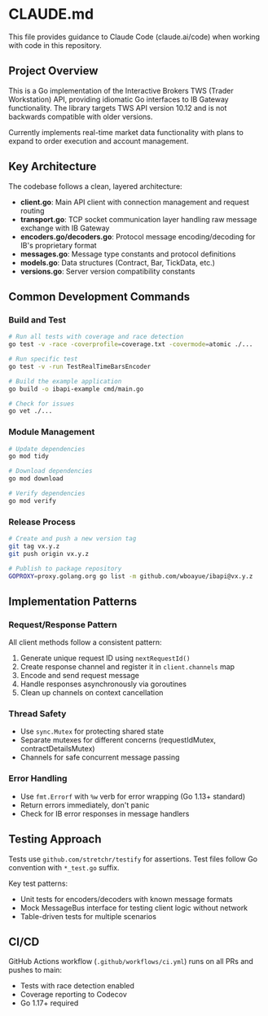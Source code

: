 # CLAUDE.md

This file provides guidance to Claude Code (claude.ai/code) when working with code in this repository.

## Project Overview

This is a Go implementation of the Interactive Brokers TWS (Trader Workstation) API, providing idiomatic Go interfaces to IB Gateway functionality. The library targets TWS API version 10.12 and is not backwards compatible with older versions.

Currently implements real-time market data functionality with plans to expand to order execution and account management.

## Key Architecture

The codebase follows a clean, layered architecture:

- **client.go**: Main API client with connection management and request routing
- **transport.go**: TCP socket communication layer handling raw message exchange with IB Gateway
- **encoders.go/decoders.go**: Protocol message encoding/decoding for IB's proprietary format
- **messages.go**: Message type constants and protocol definitions
- **models.go**: Data structures (Contract, Bar, TickData, etc.)
- **versions.go**: Server version compatibility constants

## Common Development Commands

### Build and Test
```bash
# Run all tests with coverage and race detection
go test -v -race -coverprofile=coverage.txt -covermode=atomic ./...

# Run specific test
go test -v -run TestRealTimeBarsEncoder

# Build the example application
go build -o ibapi-example cmd/main.go

# Check for issues
go vet ./...
```

### Module Management
```bash
# Update dependencies
go mod tidy

# Download dependencies
go mod download

# Verify dependencies
go mod verify
```

### Release Process
```bash
# Create and push a new version tag
git tag vx.y.z
git push origin vx.y.z

# Publish to package repository
GOPROXY=proxy.golang.org go list -m github.com/wboayue/ibapi@vx.y.z
```

## Implementation Patterns

### Request/Response Pattern
All client methods follow a consistent pattern:
1. Generate unique request ID using `nextRequestId()`
2. Create response channel and register it in `client.channels` map
3. Encode and send request message
4. Handle responses asynchronously via goroutines
5. Clean up channels on context cancellation

### Thread Safety
- Use `sync.Mutex` for protecting shared state
- Separate mutexes for different concerns (requestIdMutex, contractDetailsMutex)
- Channels for safe concurrent message passing

### Error Handling
- Use `fmt.Errorf` with `%w` verb for error wrapping (Go 1.13+ standard)
- Return errors immediately, don't panic
- Check for IB error responses in message handlers

## Testing Approach

Tests use `github.com/stretchr/testify` for assertions. Test files follow Go convention with `*_test.go` suffix.

Key test patterns:
- Unit tests for encoders/decoders with known message formats
- Mock MessageBus interface for testing client logic without network
- Table-driven tests for multiple scenarios

## CI/CD

GitHub Actions workflow (`.github/workflows/ci.yml`) runs on all PRs and pushes to main:
- Tests with race detection enabled
- Coverage reporting to Codecov
- Go 1.17+ required